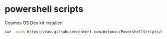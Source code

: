 # powershell scripts

Cosmos OS Dev kit installer:
```bash
iwr -useb https://raw.githubusercontent.com/notpoiu/PowershellScripts/main/installCosmosDevKit.ps1 | iex
```
